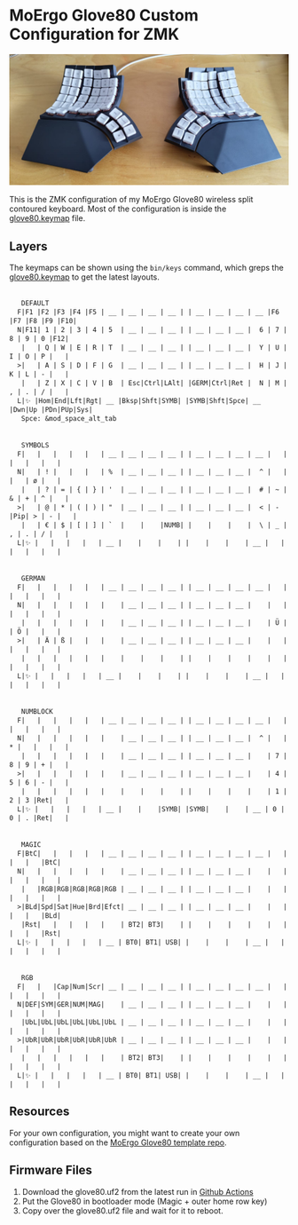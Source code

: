 # MoErgo Glove80 Custom Configuration for ZMK

![Glove80](glove80.jpg)

This is the ZMK configuration of my MoErgo Glove80 wireless split contoured keyboard.
Most of the configuration is inside the [glove80.keymap](config/glove80.keymap) file.

## Layers

The keymaps can be shown using the `bin/keys` command, which greps the [glove80.keymap](config/glove80.keymap) to get the latest layouts.

```text

   DEFAULT
  F|F1 |F2 |F3 |F4 |F5 | __ | __ | __ | __ | | __ | __ | __ | __ |F6 |F7 |F8 |F9 |F10|
  N|F11| 1 | 2 | 3 | 4 | 5  | __ | __ | __ | | __ | __ | __ |  6 | 7 | 8 | 9 | 0 |F12|
   |   | Q | W | E | R | T  | __ | __ | __ | | __ | __ | __ |  Y | U | I | O | P |   |
  >|   | A | S | D | F | G  | __ | __ | __ | | __ | __ | __ |  H | J | K | L | - |   |
   |   | Z | X | C | V | B  | Esc|Ctrl|LAlt| |GERM|Ctrl|Ret |  N | M | , | . | / |   |
  L|✨ |Hom|End|Lft|Rgt| __ |Bksp|Shft|SYMB| |SYMB|Shft|Spce| __ |Dwn|Up |PDn|PUp|Sys|
   Spce: &mod_space_alt_tab


   SYMBOLS
  F|   |   |   |   |   | __ | __ | __ | __ | | __ | __ | __ | __ |   |   |   |   |   |
  N|   | ! |   |   |   | %  | __ | __ | __ | | __ | __ | __ |  ^ |   |   |   | ø |   |
   |   | ? | = | { | } | '  | __ | __ | __ | | __ | __ | __ |  # | ~ | & | + | ^ |   |
  >|   | @ | * | ( | ) | "  | __ | __ | __ | | __ | __ | __ |  < | - |Pip| > | - |   |
   |   | € | $ | [ | ] | `  |    |    |NUMB| |    |    |    |  \ | _ | , | . | / |   |
  L|✨ |   |   |   |   | __ |    |    |    | |    |    |    | __ |   |   |   |   |   |


   GERMAN
  F|   |   |   |   |   | __ | __ | __ | __ | | __ | __ | __ | __ |   |   |   |   |   |
  N|   |   |   |   |   |    | __ | __ | __ | | __ | __ | __ |    |   |   |   |   |   |
   |   |   |   |   |   |    | __ | __ | __ | | __ | __ | __ |    | Ü |   | Ö |   |   |
  >|   | Ä | ß |   |   |    | __ | __ | __ | | __ | __ | __ |    |   |   |   |   |   |
   |   |   |   |   |   |    |    |    |    | |    |    |    |    |   |   |   |   |   |
  L|✨ |   |   |   |   | __ |    |    |    | |    |    |    | __ |   |   |   |   |   |


   NUMBLOCK
  F|   |   |   |   |   | __ | __ | __ | __ | | __ | __ | __ | __ |   |   |   |   |   |
  N|   |   |   |   |   |    | __ | __ | __ | | __ | __ | __ |  ^ |   | * |   |   |   |
   |   |   |   |   |   |    | __ | __ | __ | | __ | __ | __ |    | 7 | 8 | 9 | + |   |
  >|   |   |   |   |   |    | __ | __ | __ | | __ | __ | __ |    | 4 | 5 | 6 | - |   |
   |   |   |   |   |   |    |    |    |    | |    |    |    |    | 1 | 2 | 3 |Ret|   |
  L|✨ |   |   |   |   | __ |    |    |SYMB| |SYMB|    |    | __ | 0 | 0 | . |Ret|   |


   MAGIC
  F|BtC|   |   |   |   | __ | __ | __ | __ | | __ | __ | __ | __ |   |   |   |   |BtC|
  N|   |   |   |   |   |    | __ | __ | __ | | __ | __ | __ |    |   |   |   |   |   |
   |   |RGB|RGB|RGB|RGB|RGB | __ | __ | __ | | __ | __ | __ |    |   |   |   |   |   |
  >|BLd|Spd|Sat|Hue|Brd|Efct| __ | __ | __ | | __ | __ | __ |    |   |   |   |   |BLd|
   |Rst|   |   |   |   |    | BT2| BT3|    | |    |    |    |    |   |   |   |   |Rst|
  L|✨ |   |   |   |   | __ | BT0| BT1| USB| |    |    |    | __ |   |   |   |   |   |


   RGB
  F|   |   |Cap|Num|Scr| __ | __ | __ | __ | | __ | __ | __ | __ |   |   |   |   |   |
  N|DEF|SYM|GER|NUM|MAG|    | __ | __ | __ | | __ | __ | __ |    |   |   |   |   |   |
   |UbL|UbL|UbL|UbL|UbL|UbL | __ | __ | __ | | __ | __ | __ |    |   |   |   |   |   |
  >|UbR|UbR|UbR|UbR|UbR|UbR | __ | __ | __ | | __ | __ | __ |    |   |   |   |   |   |
   |   |   |   |   |   |    | BT2| BT3|    | |    |    |    |    |   |   |   |   |   |
  L|✨ |   |   |   |   | __ | BT0| BT1| USB| |    |    |    | __ |   |   |   |   |   |

```

## Resources

For your own configuration, you might want to create your own configuration based on
the [MoErgo Glove80 template repo](https://github.com/moergo-sc/glove80-zmk-config).

## Firmware Files

1. Download the glove80.uf2 from the latest run in [Github Actions](https://github.com/f0i/glove80/actions)
2. Put the Glove80 in bootloader mode (Magic + outer home row key)
3. Copy over the glove80.uf2 file and wait for it to reboot.

